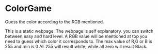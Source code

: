 # ColorGame
Guess the color according to the RGB mentioned.

This is a static webpage. The webpage is self explanatory. you can switch between easy and hard level. 
A RGB value will be mentioned at top you need to guess which color it corresponds to.
The max value of R,G or B is 255 and min is 0
All 255 will result white, while all zero will result Black.
